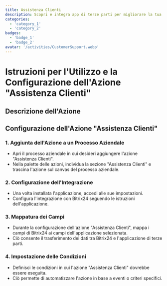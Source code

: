 ```yaml
---
title: Assistenza Clienti
description: Scopri e integra app di terze parti per migliorare la tua attività.
categories: 
  - 'category_1'
  - 'category_2'
badges: 
  - 'badge_1'
  - 'badge_2'
avatar: '/activities/CustomerSupport.webp'
---
```

# Istruzioni per l'Utilizzo e la Configurazione dell'Azione "Assistenza Clienti"

## Descrizione dell'Azione

## **Configurazione dell'Azione "Assistenza Clienti"**

### 1. Aggiunta dell'Azione a un Processo Aziendale
- Apri il processo aziendale in cui desideri aggiungere l'azione "Assistenza Clienti".
- Nella palette delle azioni, individua la sezione "Assistenza Clienti" e trascina l'azione sul canvas del processo aziendale.

### 2. Configurazione dell'Integrazione
- Una volta installata l'applicazione, accedi alle sue impostazioni.
- Configura l'integrazione con Bitrix24 seguendo le istruzioni dell'applicazione.

### 3. Mappatura dei Campi
- Durante la configurazione dell'azione "Assistenza Clienti", mappa i campi di Bitrix24 ai campi dell'applicazione selezionata.
- Ciò consente il trasferimento dei dati tra Bitrix24 e l'applicazione di terze parti.

### 4. Impostazione delle Condizioni
- Definisci le condizioni in cui l'azione "Assistenza Clienti" dovrebbe essere eseguita.
- Ciò permette di automatizzare l'azione in base a eventi o criteri specifici.